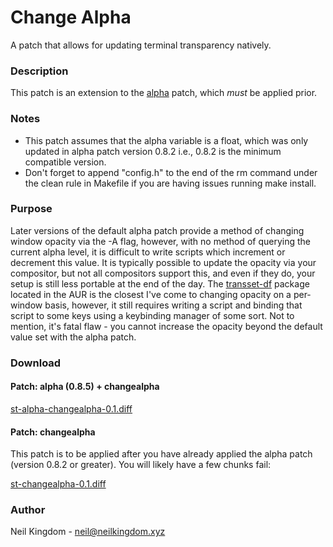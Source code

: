 # Change Alpha

A patch that allows for updating terminal transparency natively.

### Description

This patch is an extension to the [alpha](https://st.suckless.org/patches/alpha) patch, 
which _must_ be applied prior. 

### Notes

* This patch assumes that the alpha variable is a float, which was only updated in alpha 
patch version 0.8.2 i.e., 0.8.2 is the minimum compatible version.
* Don't forget to append "config.h" to the end of the rm command under the clean rule in
Makefile if you are having issues running make install.

### Purpose

Later versions of the default alpha patch provide a method of changing window opacity via
the -A flag, however, with no method of querying the current alpha level, it is difficult
to write scripts which increment or decrement this value. It is typically possible to update 
the opacity via your compositor, but not all compositors support this, and even if they do, 
your setup is still less portable at the end of the day. The 
[transset-df](https://aur.archlinux.org/packages/transset-df) package 
located in the AUR is the closest I've come to changing opacity on a per-window basis, 
however, it still requires writing a script and binding that script to some keys using a 
keybinding manager of some sort. Not to mention, it's fatal flaw - you cannot increase the 
opacity beyond the default value set with the alpha patch.

### Download

#### Patch: alpha (0.8.5) + changealpha

[st-alpha-changealpha-0.1.diff](st-alpha-changealpha-20230519-b44f2ad.diff)

#### Patch: changealpha

This patch is to be applied after you have already applied the alpha patch (version 0.8.2 or 
greater). You will likely have a few chunks fail:

[st-changealpha-0.1.diff](st-changealpha-20230519-b44f2ad.diff)

### Author 

Neil Kingdom - <neil@neilkingdom.xyz>
